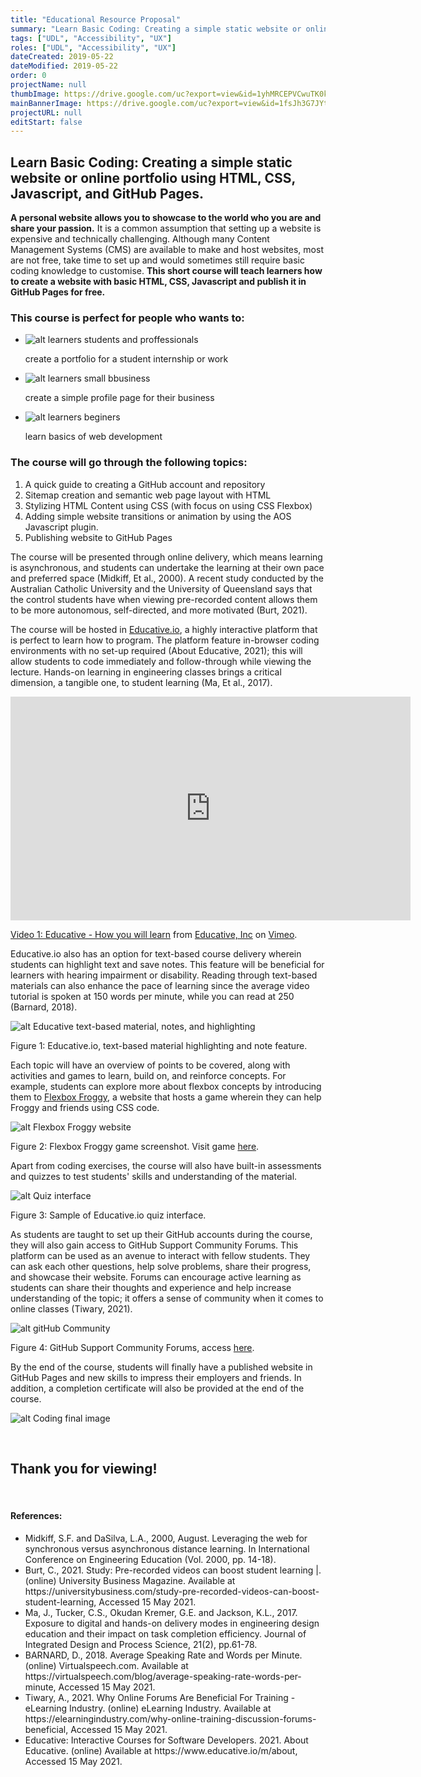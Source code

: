 ```yaml
---
title: "Educational Resource Proposal"
summary: "Learn Basic Coding: Creating a simple static website or online portfolio using HTML, CSS, Javascript, and GitHub Pages."
tags: ["UDL", "Accessibility", "UX"]
roles: ["UDL", "Accessibility", "UX"]
dateCreated: 2019-05-22
dateModified: 2019-05-22
order: 0
projectName: null
thumbImage: https://drive.google.com/uc?export=view&id=1yhMRCEPVCwuTK0krjU54yM-xcItY4f0w
mainBannerImage: https://drive.google.com/uc?export=view&id=1fsJh3G7JYtE9DeeXvHTgpYHfe3uvrXjC
projectURL: null
editStart: false
---
```


<h2>Learn Basic Coding: Creating a simple static website or online portfolio using HTML, CSS, Javascript, and GitHub Pages.</h2>

<strong>A personal website allows you to showcase to the world who you are and share your passion.</strong> It is a common assumption that setting up a website is expensive and technically challenging. Although many Content Management Systems (CMS) are available to make and host websites, most are not free, take time to set up and would sometimes still require basic coding knowledge to customise. <strong>This short course will teach learners how to create a website with basic HTML, CSS, Javascript and publish it in GitHub Pages for free.</strong>

<h3>This course is perfect for people who wants to:</h3>
<ul class="three-column-flex" data-aos="fade-up">
    <li>
<div>

![alt learners students and proffessionals](../src/assets/images/edu-1.png)

</div>
        <span>create a portfolio for a student internship or work</span>
    </li>
    <li>
<div>

![alt learners small bbusiness](../src/assets/images/edu-2.png)

</div>
         <span>create a simple profile page for their business</span>
    </li>
    <li>
<div>

![alt learners beginers](../src/assets/images/edu-3.png)

</div>
         <span>learn basics of web development</span>
    </li>
</ul>

<h3>The course will go through the following topics:</h3>
<ol>
    <li> A quick guide to creating a GitHub account and repository</li>
    <li> Sitemap creation and semantic web page layout with HTML</li>
    <li> Stylizing HTML Content using CSS (with focus on using CSS Flexbox)</li>
    <li> Adding simple website transitions or animation by using the AOS Javascript plugin.</li>
    <li> Publishing website to GitHub Pages</li>
</ol>

The course will be presented through online delivery, which means learning is asynchronous, and students can undertake the learning at their own pace and preferred space (Midkiff, Et al., 2000). A recent study conducted by the Australian Catholic University and the University of Queensland says that the control students have when viewing pre-recorded content allows them to be more autonomous, self-directed, and more motivated (Burt, 2021).

The course will be hosted in [Educative.io](https://www.educative.io/), a highly interactive platform that is perfect to learn how to program. The platform feature in-browser coding environments with no set-up required (About Educative, 2021); this will allow students to code immediately and follow-through while viewing the lecture. Hands-on learning in engineering classes brings a critical dimension, a tangible one, to student learning (Ma, Et al., 2017).

<div class="vid-holder" data-aos="fade-up">
    <iframe src="https://player.vimeo.com/video/494436751?title=0&byline=0&portrait=0" width="640" height="358" frameborder="0" allow="autoplay; fullscreen; picture-in-picture" allowfullscreen></iframe>
    <p><a href="https://vimeo.com/494436751">Video 1: Educative - How you will learn</a> from <a href="https://vimeo.com/educativeinc">Educative, Inc</a> on <a href="https://vimeo.com">Vimeo</a>.</p>
</div>

Educative.io also has an option for text-based course delivery wherein students can highlight text and save notes. This feature will be beneficial for learners with hearing impairment or disability. Reading through text-based materials can also enhance the pace of learning since the average video tutorial is spoken at 150 words per minute, while you can read at 250 (Barnard, 2018).

<div class="img-holder" data-aos="fade-up">

![alt Educative text-based material, notes, and highlighting ](../src/assets/images/edu-notes.png)

Figure 1: Educative.io, text-based material highlighting and note feature.
</div>

Each topic will have an overview of points to be covered, along with activities and games to learn, build on, and reinforce concepts. For example, students can explore more about flexbox concepts by introducing them to [Flexbox Froggy](https://flexboxfroggy.com/), a website that hosts a game wherein they can help Froggy and friends using CSS code.

<div class="img-holder" data-aos="fade-up">

![alt Flexbox Froggy website ](../src/assets/images/flex-box-froggy.png)

Figure 2: Flexbox Froggy game screenshot. Visit game [here](https://flexboxfroggy.com/).
</div>

Apart from coding exercises, the course will also have built-in assessments and quizzes to test students' skills and understanding of the material.

<div class="img-holder" data-aos="fade-up">

![alt Quiz interface ](../src/assets/images/quiz.jpg)

Figure 3: Sample of Educative.io quiz interface.
</div>

As students are taught to set up their GitHub accounts during the course, they will also gain access to GitHub Support Community Forums.  This platform can be used as an avenue to interact with fellow students. They can ask each other questions, help solve problems, share their progress, and showcase their website. Forums can encourage active learning as students can share their thoughts and experience and help increase understanding of the topic; it offers a sense of community when it comes to online classes (Tiwary, 2021).

<div class="img-holder" data-aos="fade-up">

![alt gitHub Community ](../src/assets/images/github-community.png)

Figure 4: GitHub Support Community Forums, access [here](https://github.community/).
</div>

By the end of the course, students will finally have a published website in GitHub Pages and new skills to impress their employers and friends. In addition, a completion certificate will also be provided at the end of the course.

<div class="img-holder img-holder--full-size" data-aos="fade-up">

![alt Coding final image](../src/assets/images/coding-final.png)

</div>

<br/>
<h2 class="ending-note">Thank you for viewing!</h2>
<br/>

<div class="references">
<h4>References:</h4>
<ul>
<li>Midkiff, S.F. and DaSilva, L.A., 2000, August. Leveraging the web for synchronous versus asynchronous distance learning. In International Conference on Engineering Education (Vol. 2000, pp. 14-18).</li>

<li>Burt, C., 2021. Study: Pre-recorded videos can boost student learning |. (online) University Business Magazine. Available at https://universitybusiness.com/study-pre-recorded-videos-can-boost-student-learning, Accessed 15 May 2021.</li>

<li>Ma, J., Tucker, C.S., Okudan Kremer, G.E. and Jackson, K.L., 2017. Exposure to digital and hands-on delivery modes in engineering design education and their impact on task completion efficiency. Journal of Integrated Design and Process Science, 21(2), pp.61-78.</li>

<li>BARNARD, D., 2018. Average Speaking Rate and Words per Minute. (online) Virtualspeech.com. Available at https://virtualspeech.com/blog/average-speaking-rate-words-per-minute, Accessed 15 May 2021.</li>

<li>Tiwary, A., 2021. Why Online Forums Are Beneficial For Training - eLearning Industry. (online) eLearning Industry. Available at https://elearningindustry.com/why-online-training-discussion-forums-beneficial, Accessed 15 May 2021.</li>

<li>Educative: Interactive Courses for Software Developers. 2021. About Educative. (online) Available at https://www.educative.io/m/about, Accessed 15 May 2021.</li>
<ul>
</div>